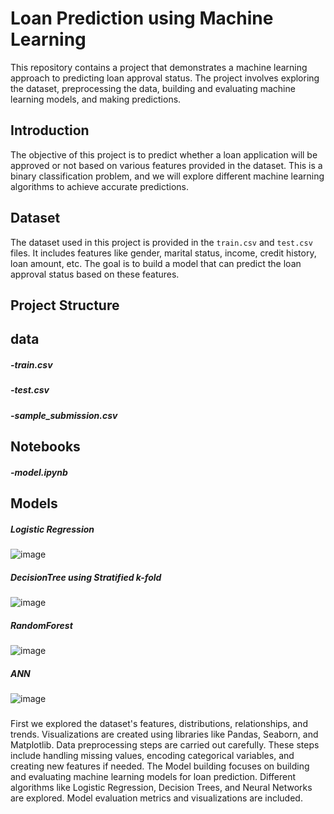 # Loan Prediction using Machine Learning
This repository contains a project that demonstrates a machine learning approach to predicting loan approval status. The project involves exploring the dataset, preprocessing the data, building and evaluating machine learning models, and making predictions.

## Introduction
The objective of this project is to predict whether a loan application will be approved or not based on various features provided in the dataset. This is a binary classification problem, and we will explore different machine learning algorithms to achieve accurate predictions.

## Dataset
The dataset used in this project is provided in the `train.csv` and `test.csv` files. It includes features like gender, marital status, income, credit history, loan amount, etc. The goal is to build a model that can predict the loan approval status based on these features.

## Project Structure


## data
#####  -train.csv
#####  -test.csv
#####  -sample_submission.csv
##  Notebooks
#####  -model.ipynb
## Models
#####  Logistic Regression

![image](https://github.com/harjot-singh-16/Loan_Predictor/assets/104484529/df2ddf2c-0bac-442e-af6b-836e3a9d1828)


#####  DecisionTree using Stratified k-fold

![image](https://github.com/harjot-singh-16/Loan_Predictor/assets/104484529/ad636fad-6d5a-4171-8dd3-fe92d431e8c1)


#####  RandomForest

![image](https://github.com/harjot-singh-16/Loan_Predictor/assets/104484529/07d96734-f1ed-41dc-9817-d4d775d5708b)


#####  ANN

![image](https://github.com/harjot-singh-16/Loan_Predictor/assets/104484529/9da93f55-16ca-4227-a3b3-02b769f92930)


#####
First we explored the dataset's features, distributions, relationships, and trends. Visualizations are created using libraries like Pandas, Seaborn, and Matplotlib. Data preprocessing steps are carried out carefully. These steps include handling missing values, encoding categorical variables, and creating new features if needed.
The Model building focuses on building and evaluating machine learning models for loan prediction. Different algorithms like Logistic Regression, Decision Trees, and Neural Networks are explored. Model evaluation metrics and visualizations are included.

